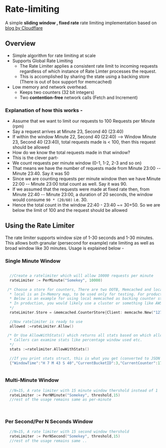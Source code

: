 # Rate-limiting
A simple __sliding window , fixed rate__ rate limiting implementation based on [blog by Cloudflare](https://blog.cloudflare.com/counting-things-a-lot-of-different-things/#fn3)

## Overview
* Simple algorithm for rate limiting at scale
* Supports Global Rate Limiting 
    * The Rate Limiter applies a consistent rate limit to incoming requests regardless of which instance of Rate Limter processes the request. 
    * This is accomplished by sharing the state using a backing store (There is out of box support for memcached)
* Low memory and network overhead. 
    * Keeps two counters (32 bit integers) 
    * Two __contention-free__ network calls (Fetch and Increment)


### Explanation of how this works -
* Assume that we want to limit our requests to 100 Requests per Minute (rpm)
* Say a request arrives at Minute 23, Second 40 (23:40)
* If within the window Minute 22, Second 40 (22:40) --> Window Minute 23, Second 40 (23:40), total requests made is < 100, then this request should be allowed
* How do we know the total requests made in that window?
* This is the clever part-
* We count requests per minute window (0-1, 1-2, 2-3 and so on)
* That means we have the number of requests made from Minute 23:00 -- Minute 23:40. Say it was 50
* Since we are counting requests per minute window then we have Minute 22:00 -- Minute 23:00 total count as well. Say it was 90. 
* If we assumed that the requests were made at fixed rate then, from Minute 22:40 -- Minute 23:00, a duration of 20 seconds, the window would consume `90 * (20/60)` i.e. 30.
* Hence the total count in the window 22:40 - 23:40 ~= 30+50. So we are below the limit of 100 and the request should be allowed

## Using the Rate Limiter
The rate limiter supports window size of 1-30 seconds and 1-30 minutes. This allows both granular (persecond for example) rate limiting as well as broad window like 30 minutes. Usage is explained below -

### Single Minute Window
```go
  
  //Create a ratelimiter which will allow 10000 requests per minute
  rateLimiter := PerMinute("Somekey", 10000)
  
 /* Choose a store for counters, There are two OOTB, Memcached and local.
  * local is an In-Memory map, to be used only for testing. For production use Memcached. Its proven to work at scale.
  * Below is an example for using local memcached as backing counter store. 
  * In production, you would likely use a cluster or something like AWS Elasticache
  */
  rateLimiter.Store = &memcached.CounterStore{Client: memcache.New("127.0.0.1:11211")}
  
  //Now ratelimiter is ready to use
  allowed :=rateLimiter.Allow()
  
 /* Or Use AllowWithStats() which returns all stats based on which allow/deny flag was set by the rate limiter
  * Callers can examine stats like percentage window used etc.
  */
  stats :=ratelimiter.AllowWithStats()
  
  //If you print stats struct, this is what you get (converted to JSON by default)
  {"WindowTime":"H 7 M 43 S 40","CurrentBucketID":3,"CurrentCounter":17,"PreviousBucketID":2,"PreviousWindowUsedPercent":0.3611111,"PreviousWindowUseCount":21,"RollingCounter":38,"Allow":true}
  
```

### Multi-Minute Window
```go
  //N=15, A rate limiter with 15 minute window thershold instead of 1
  rateLimiter := PerNMinute("Somekey", threshold,15)
  //rest of the usage remains same as per-minute
  
  
```
### Per Second/Per N Seconds Window
```go
  //N=15, A rate limiter with 15 second window thershold
  rateLimiter := PerNSecond("Somekey", threshold,15)
  //rest of the usage remains same ..
  
  
```
